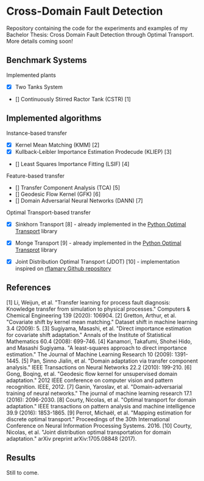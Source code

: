 # Cross-Domain Fault Detection
Repository containing the code for the experiments and examples of my Bachelor Thesis: Cross Domain Fault Detection through Optimal Transport. More details coming soon!

## Benchmark Systems

Implemented plants

* [x] Two Tanks System
* [] Continuously Stirred Ractor Tank (CSTR) [1]

## Implemented algorithms

Instance-based transfer

* [x] Kernel Mean Matching (KMM) [2]
* [x] Kullback-Leibler Importance Estimation Prodecude (KLIEP) [3]
* [] Least Squares Importance Fitting (LSIF) [4]

Feature-based transfer

* [] Transfer Component Analysis (TCA) [5]
* [] Geodesic Flow Kernel (GFK) [6]
* [] Domain Adversarial Neural Networks (DANN) [7]

Optimal Transport-based transfer

* [x] Sinkhorn Transport [8] - already implemented in the [Python Optimal Transport](https://github.com/PythonOT/POT) library
* [x] Monge Transport [9] - already implemented in the [Python Optimal Transprot](https://github.com/PythonOT/POT) library
* [x] Joint Distribution Optimal Transport (JDOT) [10] - implementation inspired on [rflamary Github repository](https://github.com/rflamary/JDOT)


References
----------
[1] Li, Weijun, et al. "Transfer learning for process fault diagnosis: Knowledge transfer from simulation to physical processes." Computers & Chemical Engineering 139 (2020): 106904.
[2] Gretton, Arthur, et al. "Covariate shift by kernel mean matching." Dataset shift in machine learning 3.4 (2009): 5.
[3] Sugiyama, Masashi, et al. "Direct importance estimation for covariate shift adaptation." Annals of the Institute of Statistical Mathematics 60.4 (2008): 699-746.
[4] Kanamori, Takafumi, Shohei Hido, and Masashi Sugiyama. "A least-squares approach to direct importance estimation." The Journal of Machine Learning Research 10 (2009): 1391-1445.
[5] Pan, Sinno Jialin, et al. "Domain adaptation via transfer component analysis." IEEE Transactions on Neural Networks 22.2 (2010): 199-210.
[6] Gong, Boqing, et al. "Geodesic flow kernel for unsupervised domain adaptation." 2012 IEEE conference on computer vision and pattern recognition. IEEE, 2012.
[7] Ganin, Yaroslav, et al. "Domain-adversarial training of neural networks." The journal of machine learning research 17.1 (2016): 2096-2030.
[8] Courty, Nicolas, et al. "Optimal transport for domain adaptation." IEEE transactions on pattern analysis and machine intelligence 39.9 (2016): 1853-1865.
[9] Perrot, Michaël, et al. "Mapping estimation for discrete optimal transport." Proceedings of the 30th International Conference on Neural Information Processing Systems. 2016.
[10] Courty, Nicolas, et al. "Joint distribution optimal transportation for domain adaptation." arXiv preprint arXiv:1705.08848 (2017).


## Results

Still to come.